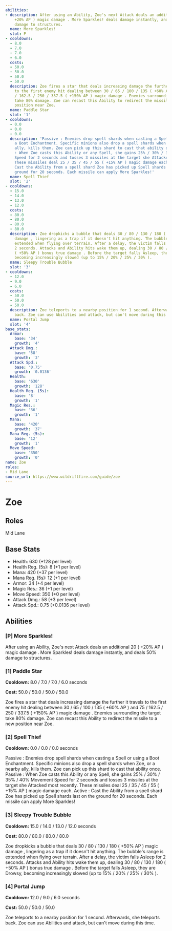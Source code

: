 ```yaml
---
abilities:
- description: After using an Ability, Zoe's next Attack deals an additional 20 (
    +20% AP ) magic damage . More Sparkles! deals damage instantly, and deals 50%
    damage to structures.
  name: More Sparkles!
  slot: P
- cooldowns:
  - 8.0
  - 7.0
  - 7.0
  - 6.0
  costs:
  - 50.0
  - 50.0
  - 50.0
  - 50.0
  description: Zoe fires a star that deals increasing damage the further it travels
    to the first enemy hit dealing between 30 / 65 / 100 / 135 ( +60% AP ) and 75
    / 162.5 / 250 / 337.5 ( +150% AP ) magic damage . Enemies surrounding the target
    take 80% damage. Zoe can recast this Ability to redirect the missile to a new
    position near Zoe.
  name: Paddle Star
  slot: '1'
- cooldowns:
  - 0.0
  - 0.0
  - 0.0
  description: 'Passive : Enemies drop spell shards when casting a Spell or using
    a Boot Enchantment. Specific minions also drop a spell shards when Zoe, or a nearby
    ally, kills them. Zoe can pick up this shard to cast that ability once. Passive
    : When Zoe casts this Ability or any Spell, she gains 25% / 30% / 35% / 40% Movement
    Speed for 2 seconds and tosses 3 missiles at the target she Attacked most recently.
    These missiles deal 25 / 35 / 45 / 55 ( +15% AP ) magic damage each. Active :
    Cast the Ability from a spell shard Zoe has picked up Spell shards last on the
    ground for 20 seconds. Each missile can apply More Sparkles!'
  name: Spell Thief
  slot: '2'
- cooldowns:
  - 15.0
  - 14.0
  - 13.0
  - 12.0
  costs:
  - 80.0
  - 80.0
  - 80.0
  - 80.0
  description: Zoe dropkicks a bubble that deals 30 / 80 / 130 / 180 ( +50% AP ) magic
    damage , lingering as a trap if it doesn't hit anything. The bubble's range is
    extended when flying over terrain. After a delay, the victim falls Asleep for
    2 seconds. Attacks and Ability hits wake them up, dealing 30 / 80 / 130 / 180
    ( +50% AP ) bonus true damage . Before the target falls Asleep, they are Drowsy,
    becoming increasingly slowed (up to 15% / 20% / 25% / 30% ).
  name: Sleepy Trouble Bubble
  slot: '3'
- cooldowns:
  - 12.0
  - 9.0
  - 6.0
  costs:
  - 50.0
  - 50.0
  - 50.0
  description: Zoe teleports to a nearby position for 1 second. Afterwards, she teleports
    back. Zoe can use Abilities and attack, but can't move during this time.
  name: Portal Jump
  slot: '4'
base_stats:
  Armor:
    base: '34'
    growth: '4'
  Attack Dmg.:
    base: '58'
    growth: '3'
  Attack Spd.:
    base: '0.75'
    growth: '0.0136'
  Health:
    base: '630'
    growth: '128'
  Health Reg. (5s):
    base: '8'
    growth: '1'
  Magic Res.:
    base: '36'
    growth: '1'
  Mana:
    base: '420'
    growth: '37'
  Mana Reg. (5s):
    base: '12'
    growth: '1'
  Move Speed:
    base: '350'
    growth: '0'
name: Zoe
roles:
- Mid Lane
source_url: https://www.wildriftfire.com/guide/zoe
---
```


# Zoe

## Roles

Mid Lane

## Base Stats

- Health: 630 (+128 per level)
- Health Reg. (5s): 8 (+1 per level)
- Mana: 420 (+37 per level)
- Mana Reg. (5s): 12 (+1 per level)
- Armor: 34 (+4 per level)
- Magic Res.: 36 (+1 per level)
- Move Speed: 350 (+0 per level)
- Attack Dmg.: 58 (+3 per level)
- Attack Spd.: 0.75 (+0.0136 per level)

## Abilities

### [P] More Sparkles!

After using an Ability, Zoe's next Attack deals an additional 20 ( +20% AP ) magic damage . More Sparkles! deals damage instantly, and deals 50% damage to structures.

### [1] Paddle Star

**Cooldown:** 8.0 / 7.0 / 7.0 / 6.0 seconds

**Cost:** 50.0 / 50.0 / 50.0 / 50.0

Zoe fires a star that deals increasing damage the further it travels to the first enemy hit dealing between 30 / 65 / 100 / 135 ( +60% AP ) and 75 / 162.5 / 250 / 337.5 ( +150% AP ) magic damage . Enemies surrounding the target take 80% damage. Zoe can recast this Ability to redirect the missile to a new position near Zoe.

### [2] Spell Thief

**Cooldown:** 0.0 / 0.0 / 0.0 seconds

Passive : Enemies drop spell shards when casting a Spell or using a Boot Enchantment. Specific minions also drop a spell shards when Zoe, or a nearby ally, kills them. Zoe can pick up this shard to cast that ability once. Passive : When Zoe casts this Ability or any Spell, she gains 25% / 30% / 35% / 40% Movement Speed for 2 seconds and tosses 3 missiles at the target she Attacked most recently. These missiles deal 25 / 35 / 45 / 55 ( +15% AP ) magic damage each. Active : Cast the Ability from a spell shard Zoe has picked up Spell shards last on the ground for 20 seconds. Each missile can apply More Sparkles!

### [3] Sleepy Trouble Bubble

**Cooldown:** 15.0 / 14.0 / 13.0 / 12.0 seconds

**Cost:** 80.0 / 80.0 / 80.0 / 80.0

Zoe dropkicks a bubble that deals 30 / 80 / 130 / 180 ( +50% AP ) magic damage , lingering as a trap if it doesn't hit anything. The bubble's range is extended when flying over terrain. After a delay, the victim falls Asleep for 2 seconds. Attacks and Ability hits wake them up, dealing 30 / 80 / 130 / 180 ( +50% AP ) bonus true damage . Before the target falls Asleep, they are Drowsy, becoming increasingly slowed (up to 15% / 20% / 25% / 30% ).

### [4] Portal Jump

**Cooldown:** 12.0 / 9.0 / 6.0 seconds

**Cost:** 50.0 / 50.0 / 50.0

Zoe teleports to a nearby position for 1 second. Afterwards, she teleports back. Zoe can use Abilities and attack, but can't move during this time.

